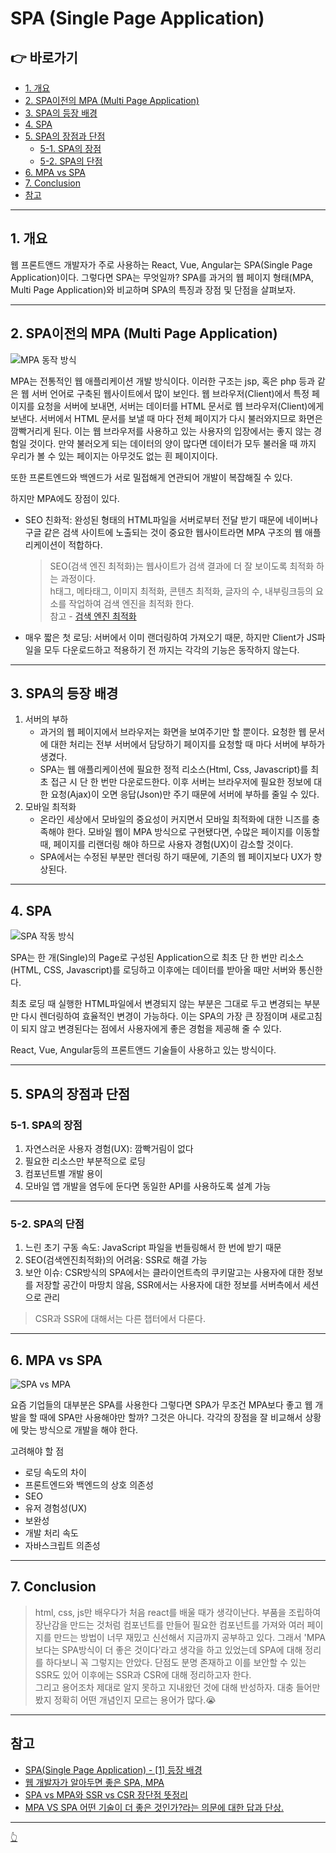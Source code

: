 # SPA (Single Page Application)

## 👉 바로가기

- [1. 개요](#1-개요)
- [2. SPA이전의 MPA (Multi Page Application)](#2-spa이전의-mpa-multi-page-application)
- [3. SPA의 등장 배경](#3-spa의-등장-배경)
- [4. SPA](#4-spa)
- [5. SPA의 장점과 단점](#5-spa의-장점과-단점)
  - [5-1. SPA의 장점](#5-1-spa의-장점)
  - [5-2. SPA의 단점](#5-2-spa의-단점)
- [6. MPA vs SPA](#6-mpa-vs-spa)
- [7. Conclusion](#7-conclusion)
- [참고](#참고)

---

## 1. 개요

웹 프론트앤드 개발자가 주로 사용하는 React, Vue, Angular는 SPA(Single Page Application)이다. 그렇다면 SPA는 무엇일까? SPA를 과거의 웹 페이지 형태(MPA, Multi Page Application)와 비교하며 SPA의 특징과 장점 및 단점을 살펴보자.

---

## 2. SPA이전의 MPA (Multi Page Application)

![MPA 동작 방식](../image/ETC/SPA/MPA.png)

MPA는 전통적인 웹 애플리케이션 개발 방식이다. 이러한 구조는 jsp, 혹은 php 등과 같은 웹 서버 언어로 구축된 웹사이트에서 많이 보인다. 웹 브라우저(Client)에서 특정 페이지를 요청을 서버에 보내면, 서버는 데이터를 HTML 문서로 웹 브라우저(Client)에게 보낸다. 서버에서 HTML 문서를 보낼 때 마다 전체 페이지가 다시 불러와지므로 화면은 깜빡거리게 된다. 이는 웹 브라우저를 사용하고 있는 사용자의 입장에서는 좋지 않는 경험일 것이다. 만약 불러오게 되는 데이터의 양이 많다면 데이터가 모두 불러올 때 까지 우리가 볼 수 있는 페이지는 아무것도 없는 흰 페이지이다.

또한 프론트엔드와 백엔드가 서로 밀접해게 연관되어 개발이 복잡해질 수 있다.

하지만 MPA에도 장점이 있다.

- SEO 친화적: 완성된 형태의 HTML파일을 서버로부터 전달 받기 때문에 네이버나 구글 같은 검색 사이트에 노출되는 것이 중요한 웹사이트라면 MPA 구조의 웹 애플리케이션이 적합하다.
  > SEO(검색 엔진 최적화)는 웹사이트가 검색 결과에 더 잘 보이도록 최적화 하는 과정이다.  
  > h태그, 메타태그, 이미지 최적화, 콘텐츠 최적화, 글자의 수, 내부링크등의 요소를 작업하여 검색 엔진을 최적화 한다.  
  > 참고 - [검색 엔진 최적화](https://ko.wikipedia.org/wiki/%EA%B2%80%EC%83%89_%EC%97%94%EC%A7%84_%EC%B5%9C%EC%A0%81%ED%99%94)
- 매우 짧은 첫 로딩: 서버에서 이미 랜더링하여 가져오기 때문, 하지만 Client가 JS파일을 모두 다운로드하고 적용하기 전 까지는 각각의 기능은 동작하지 않는다.

---

## 3. SPA의 등장 배경

1. 서버의 부하
   - 과거의 웹 페이지에서 브라우저는 화면을 보여주기만 할 뿐이다. 요청한 웹 문서에 대한 처리는 전부 서버에서 담당하기 페이지를 요청할 때 마다 서버에 부하가 생겼다.
   - SPA는 웹 애플리케이션에 필요한 정적 리소스(Html, Css, Javascript)를 최초 접근 시 단 한 번만 다운로드한다. 이후 서버는 브라우저에 필요한 정보에 대한 요청(Ajax)이 오면 응답(Json)만 주기 때문에 서버에 부하를 줄일 수 있다.
2. 모바일 최적화
   - 온라인 세상에서 모바일의 중요성이 커지면서 모바일 최적화에 대한 니즈를 충족해야 한다. 모바일 웹이 MPA 방식으로 구현됐다면, 수많은 페이지를 이동할 때, 페이지를 리랜더링 해야 하므로 사용자 경험(UX)이 감소할 것이다.
   - SPA에서는 수정된 부분만 렌더링 하기 때문에, 기존의 웹 페이지보다 UX가 향상된다.

---

## 4. SPA

![SPA 작동 방식](../image/ETC/SPA/SPA.png)

SPA는 한 개(Single)의 Page로 구성된 Application으로 최초 단 한 번만 리소스(HTML, CSS, Javascript)를 로딩하고 이후에는 데이터를 받아올 때만 서버와 통신한다.

최초 로딩 때 실행한 HTML파일에서 변경되지 않는 부분은 그대로 두고 변경되는 부분만 다시 렌더링하여 효율적인 변경이 가능하다. 이는 SPA의 가장 큰 장점이며 새로고침이 되지 않고 변경된다는 점에서 사용자에게 좋은 경험을 제공해 줄 수 있다.

React, Vue, Angular등의 프론트앤드 기술들이 사용하고 있는 방식이다.

---

## 5. SPA의 장점과 단점

### 5-1. SPA의 장점

1. 자연스러운 사용자 경험(UX): 깜빡거림이 없다
2. 필요한 리소스만 부분적으로 로딩
3. 컴포넌트별 개발 용이
4. 모바일 앱 개발을 염두에 둔다면 동일한 API를 사용하도록 설계 가능

---

### 5-2. SPA의 단점

1. 느린 초기 구동 속도: JavaScript 파일을 번들링해서 한 번에 받기 때문
2. SEO(검색엔진최적화)의 어려움: SSR로 해결 가능
3. 보안 이슈: CSR방식의 SPA에서는 클라이언트측의 쿠키말고는 사용자에 대한 정보를 저장할 공간이 마땅치 않음, SSR에서는 사용자에 대한 정보를 서버측에서 세션으로 관리

> CSR과 SSR에 대해서는 다른 챕터에서 다룬다.

---

## 6. MPA vs SPA

![SPA vs MPA](../image/ETC/SPA/SPAvsMPA.png)

요즘 기업들의 대부분은 SPA를 사용한다 그렇다면 SPA가 무조건 MPA보다 좋고 웹 개발을 할 때에 SPA만 사용해야만 할까? 그것은 아니다. 각각의 장점을 잘 비교해서 상황에 맞는 방식으로 개발을 해야 한다.

고려해야 할 점

- 로딩 속도의 차이
- 프론트엔드와 백엔드의 상호 의존성
- SEO
- 유저 경험성(UX)
- 보완성
- 개발 처리 속도
- 자바스크립트 의존성

---

## 7. Conclusion

> html, css, js만 배우다가 처음 react를 배울 때가 생각이난다. 부품을 조립하여 장난감을 만드는 것처럼 컴포넌트를 만들어 필요한 컴포넌트를 가져와 여러 페이지를 만드는 방법이 너무 재밌고 신선해서 지금까지 공부하고 있다. 그래서 'MPA보다는 SPA방식이 더 좋은 것이다'라고 생각을 하고 있었는데 SPA에 대해 정리를 하다보니 꼭 그렇지는 안았다. 단점도 분명 존재하고 이를 보안할 수 있는 SSR도 있어 이후에는 SSR과 CSR에 대해 정리하고자 한다.  
> 그리고 용어조차 제대로 알지 못하고 지내왔던 것에 대해 반성하자. 대충 들어만 봤지 정확히 어떤 개념인지 모르는 용어가 많다.😭

---

## 참고

- [SPA(Single Page Application) - [1] 등장 배경](https://velog.io/@kws60000/SPASingle-Page-Application-1-%EB%93%B1%EC%9E%A5-%EB%B0%B0%EA%B2%BD)
- [웹 개발자가 알아두면 좋은 SPA, MPA](https://seunghyun90.tistory.com/92)
- [SPA vs MPA와 SSR vs CSR 장단점 뜻정리](https://hanamon.kr/spa-mpa-ssr-csr-%EC%9E%A5%EB%8B%A8%EC%A0%90-%EB%9C%BB%EC%A0%95%EB%A6%AC/)
- [MPA VS SPA 어떤 기술이 더 좋은 것인가?라는 의문에 대한 답과 단상.](https://velog.io/@minsu8834/%ED%94%84%EB%A1%A0%ED%8A%B8-%EA%B0%9C%EB%B0%9C%EC%9D%98-%EC%97%AD%EC%82%AC%EB%A5%BC-%ED%86%B5%ED%95%B4-%EC%82%B4%ED%8E%B4-%EB%B3%B8-SPA%EB%9E%80-%EB%AC%B4%EC%97%87%EC%9D%B8%EA%B0%80)

---

[👆](#spa-single-page-application)
